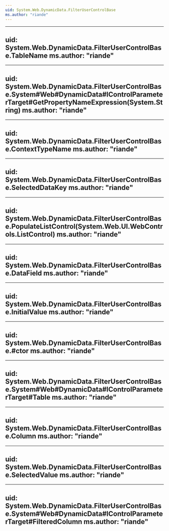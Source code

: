 ```yaml
---
uid: System.Web.DynamicData.FilterUserControlBase
ms.author: "riande"
---
```


---
uid: System.Web.DynamicData.FilterUserControlBase.TableName
ms.author: "riande"
---

---
uid: System.Web.DynamicData.FilterUserControlBase.System#Web#DynamicData#IControlParameterTarget#GetPropertyNameExpression(System.String)
ms.author: "riande"
---

---
uid: System.Web.DynamicData.FilterUserControlBase.ContextTypeName
ms.author: "riande"
---

---
uid: System.Web.DynamicData.FilterUserControlBase.SelectedDataKey
ms.author: "riande"
---

---
uid: System.Web.DynamicData.FilterUserControlBase.PopulateListControl(System.Web.UI.WebControls.ListControl)
ms.author: "riande"
---

---
uid: System.Web.DynamicData.FilterUserControlBase.DataField
ms.author: "riande"
---

---
uid: System.Web.DynamicData.FilterUserControlBase.InitialValue
ms.author: "riande"
---

---
uid: System.Web.DynamicData.FilterUserControlBase.#ctor
ms.author: "riande"
---

---
uid: System.Web.DynamicData.FilterUserControlBase.System#Web#DynamicData#IControlParameterTarget#Table
ms.author: "riande"
---

---
uid: System.Web.DynamicData.FilterUserControlBase.Column
ms.author: "riande"
---

---
uid: System.Web.DynamicData.FilterUserControlBase.SelectedValue
ms.author: "riande"
---

---
uid: System.Web.DynamicData.FilterUserControlBase.System#Web#DynamicData#IControlParameterTarget#FilteredColumn
ms.author: "riande"
---
